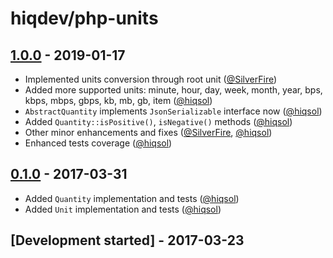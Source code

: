 # hiqdev/php-units

## [1.0.0] - 2019-01-17

- Implemented units conversion through root unit ([@SilverFire])
- Added more supported units: minute, hour, day, week, month, year, bps, kbps, mbps, gbps, kb, mb, gb, item ([@hiqsol])
- `AbstractQuantity` implements `JsonSerializable` interface now ([@hiqsol])
- Added `Quantity::isPositive()`, `isNegative()` methods ([@hiqsol])
- Other minor enhancements and fixes ([@SilverFire], [@hiqsol])
- Enhanced tests coverage ([@hiqsol])

## [0.1.0] - 2017-03-31

- Added `Quantity` implementation and tests ([@hiqsol])
- Added `Unit` implementation and tests ([@hiqsol])

## [Development started] - 2017-03-23

[@hiqsol]: https://github.com/hiqsol
[sol@hiqdev.com]: https://github.com/hiqsol
[@SilverFire]: https://github.com/SilverFire
[d.naumenko.a@gmail.com]: https://github.com/SilverFire
[@tafid]: https://github.com/tafid
[andreyklochok@gmail.com]: https://github.com/tafid
[@BladeRoot]: https://github.com/BladeRoot
[bladeroot@gmail.com]: https://github.com/BladeRoot
[Under development]: https://github.com/hiqdev/php-units/compare/0.1.0...HEAD
[0.1.0]: https://github.com/hiqdev/php-units/releases/tag/0.1.0
[1.0.0]: https://github.com/hiqdev/php-units/compare/0.1.0...1.0.0
